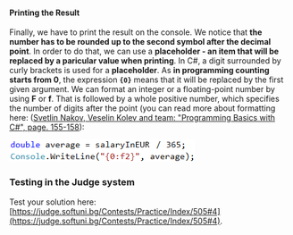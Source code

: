 #### Printing the Result

Finally, we have to print the result on the console. We notice that **the number has to be rounded up to the second symbol after the decimal point**. In order to do that, we can use a **placeholder - an item that will be replaced by a paricular value when printing**. In C#, a digit surrоunded by curly brackets is used for a **placeholder**. As **in programming counting starts from 0**, the expression **`{0}`** means that it will be replaced by the first given argument. We can format an integer or a floating-point number by using **F** or **f**. That is followed by a whole positive number, which specifies the number of digits after the point (you can read more about formatting here: ([Svetlin Nakov, Veselin Kolev and team: "Programming Basics with C#", page. 155-158](http://www.introprogramming.info/intro-csharp-book/read-online/glava4-vhod-i-izhod-ot-konzolata/#_Toc298863992)):  

![](assets/chapter-2-2-images/05.Daily-earnings-03.png)

### Testing in the Judge system

Test your solution here: [https://judge.softuni.bg/Contests/Practice/Index/505#4](https://judge.softuni.bg/Contests/Practice/Index/505#4).
